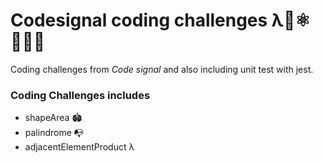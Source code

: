 # Codesignal coding challenges λ🌟⚛️👨🏻‍💻

Coding challenges from *Code signal* and also including unit test with jest.

### Coding Challenges includes

* shapeArea 🏟
* palindrome 📭
* adjacentElementProduct λ

